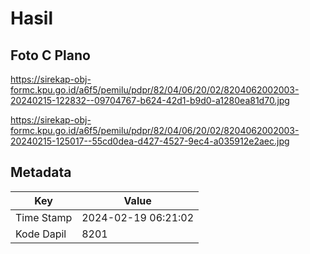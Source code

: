# Hasil

## Foto C Plano

https://sirekap-obj-formc.kpu.go.id/a6f5/pemilu/pdpr/82/04/06/20/02/8204062002003-20240215-122832--09704767-b624-42d1-b9d0-a1280ea81d70.jpg

https://sirekap-obj-formc.kpu.go.id/a6f5/pemilu/pdpr/82/04/06/20/02/8204062002003-20240215-125017--55cd0dea-d427-4527-9ec4-a035912e2aec.jpg


## Metadata

| Key        | Value               |
| ---------- | ------------------- |
| Time Stamp | 2024-02-19 06:21:02 |
| Kode Dapil | 8201                |




